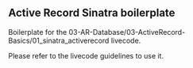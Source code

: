 ## Active Record Sinatra boilerplate

Boilerplate for the 03-AR-Database/03-ActiveRecord-Basics/01_sinatra_activerecord livecode.

Please refer to the livecode guidelines to use it.
